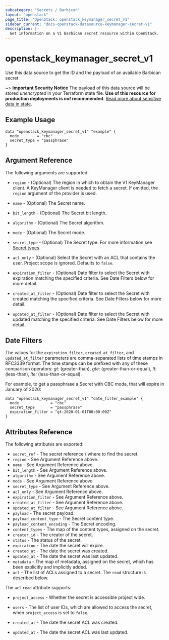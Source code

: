 ```yaml
---
subcategory: "Secrets / Barbican"
layout: "openstack"
page_title: "OpenStack: openstack_keymanager_secret_v1"
sidebar_current: "docs-openstack-datasource-keymanager-secret-v1"
description: |-
  Get information on a V1 Barbican secret resource within OpenStack.
---
```


# openstack\_keymanager\_secret\_v1

Use this data source to get the ID and the payload of an available Barbican
secret

~> **Important Security Notice** The payload of this data source will be stored
*unencrypted* in your Terraform state file. **Use of this resource for
production deployments is *not* recommended**. [Read more about sensitive data
in state](https://www.terraform.io/docs/language/state/sensitive-data.html).

## Example Usage

```hcl
data "openstack_keymanager_secret_v1" "example" {
  mode        = "cbc"
  secret_type = "passphrase"
}
```

## Argument Reference

The following arguments are supported:

* `region` - (Optional) The region in which to obtain the V1 KeyManager client.
  A KeyManager client is needed to fetch a secret. If omitted, the `region`
  argument of the provider is used.

* `name` - (Optional) The Secret name.

* `bit_length` - (Optional) The Secret bit length.

* `algorithm` - (Optional) The Secret algorithm.

* `mode` - (Optional) The Secret mode.

* `secret_type` - (Optional) The Secret type. For more information see
  [Secret types](https://docs.openstack.org/barbican/latest/api/reference/secret_types.html).

* `acl_only` - (Optional) Select the Secret with an ACL that contains the user.
  Project scope is ignored. Defaults to `false`.

* `expiration_filter` - (Optional) Date filter to select the Secret with
  expiration matching the specified criteria. See Date Filters below for more
  detail.

* `created_at_filter` - (Optional) Date filter to select the Secret with
  created matching the specified criteria. See Date Filters below for more
  detail.

* `updated_at_filter` - (Optional) Date filter to select the Secret with
  updated matching the specified criteria. See Date Filters below for more
  detail.

## Date Filters

The values for the `expiration_filter`, `created_at_filter`, and
`updated_at_filter` parameters are comma-separated lists of time stamps in
RFC3339 format. The time stamps can be prefixed with any of these comparison
operators: *gt:* (greater-than), *gte:* (greater-than-or-equal), *lt:*
(less-than), *lte:* (less-than-or-equal).

For example, to get a passphrase a Secret with CBC moda, that will expire in
January of 2020:

```hcl
data "openstack_keymanager_secret_v1" "date_filter_example" {
  mode              = "cbc"
  secret_type       = "passphrase"
  expiration_filter = "gt:2020-01-01T00:00:00Z"
}
```

## Attributes Reference

The following attributes are exported:

* `secret_ref` - The secret reference / where to find the secret.
* `region` - See Argument Reference above.
* `name` - See Argument Reference above.
* `bit_length` - See Argument Reference above.
* `algorithm` - See Argument Reference above.
* `mode` - See Argument Reference above.
* `secret_type` - See Argument Reference above.
* `acl_only` - See Argument Reference above.
* `expiration_filter` - See Argument Reference above.
* `created_at_filter` - See Argument Reference above.
* `updated_at_filter` - See Argument Reference above.
* `payload` - The secret payload.
* `payload_content_type` - The Secret content type.
* `payload_content_encoding` - The Secret encoding.
* `content_types` - The map of the content types, assigned on the secret.
* `creator_id` - The creator of the secret.
* `status` - The status of the secret.
* `expiration` - The date the secret will expire.
* `created_at` - The date the secret was created.
* `updated_at` - The date the secret was last updated.
* `metadata` - The map of metadata, assigned on the secret, which has been
  explicitly and implicitly added.
* `acl` - The list of ACLs assigned to a secret. The `read` structure is described below.

The `acl` `read` attribute supports:

* `project_access` - Whether the secret is accessible project wide.

* `users` - The list of user IDs, which are allowed to access the secret, when
  `project_access` is set to `false`.

* `created_at` - The date the secret ACL was created.

* `updated_at` - The date the secret ACL was last updated.
